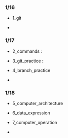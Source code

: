 ### 1/16
- 1_git

-

### 1/17
- 2_commands : 
- 3_git_practice :
- 4_branch_practice

-

### 1/18
- 5_computer_architecture
- 6_data_expression
- 7_computer_operation

-
